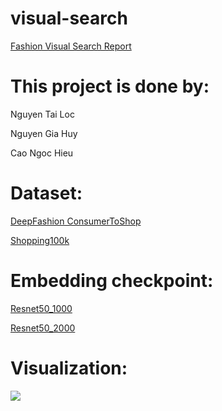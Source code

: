 # visual-search
[Fashion Visual Search Report](https://drive.google.com/file/d/1p2aPj9T4ZcFPKVZF2R07NaHNM_tayDkx/view?usp=sharing)



# This project is done by:

Nguyen Tai Loc

Nguyen Gia Huy

Cao Ngoc Hieu



# Dataset:

[DeepFashion ConsumerToShop](https://drive.google.com/drive/folders/17H1pGxo0zDMkUgwwFJLQZDH--mzHNIzO?usp=sharing)

[Shopping100k](https://drive.google.com/drive/folders/1IfTsYEGDSYwvsVLb_nj7dvzaqPhZ7m4Q?usp=sharing)



# Embedding checkpoint: 

[Resnet50_1000](https://drive.google.com/file/d/1QJ29qrgZQ-pABUt7XhF6jENoyKSy-yvq/view?usp=sharing)

[Resnet50_2000](https://drive.google.com/file/d/1-KX0ep7t80w2UBJH7eqGDnZfsJrcTbKT/view?usp=sharing)



# Visualization:

![](https://github.com/tailocbmt/visual-search/blob/master/EDA/images/tsne/pca_visualization.gif)


